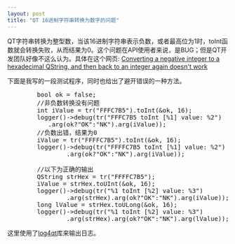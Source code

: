 ```yaml
---
layout: post
title: "QT 16进制字符串转换为数字的问题"
---
```


QT字符串转换为整型数，当该16进制字符串表示负数，或者最高位为1时，toInt函数就会转换失败，从而结果为0。这个问题在API使用者来说，是BUG；但是QT开发团队好像不这么认为。具体在这个网页: 
[Converting a negative integer to a hexadecimal QString, and then back to an integer again doesn't work](https://bugreports.qt-project.org/browse/QTBUG-1098)

下面是我写的一段测试程序，同时也给出了避开错误的一种方法。

<pre class="prettyprint lang-cpp">
        bool ok = false;
        //非负数转换没有问题
        int iValue = tr("FFFC7B5").toInt(&ok, 16);
        logger()->debug(tr("FFFC7B5 toInt [%1] value: %2")
	       .arg(ok?"OK":"NK").arg(iValue));
	    //负数出错，结果为0
        iValue = tr("FFFFC7B5").toInt(&ok, 16);
        logger()->debug(tr("FFFFC7B5 toInt [%1] value: %2")
                .arg(ok?"OK":"NK").arg(iValue));

        //以下为正确的输出
        QString strHex = tr("FFFFC7B5");
        iValue = strHex.toUInt(&ok, 16);
        logger()->debug(tr("%1 toInt [%2] value: %3")
                .arg(strHex).arg(ok?"OK":"NK").arg(iValue));
        long lValue = strHex.toULong(&ok, 16);
        logger()->debug(tr("%1 toInt [%2] value: %3")
                .arg(strHex).arg(ok?"OK":"NK").arg(lValue));
</pre>

这里使用了[log4qt](http://log4qt.sourceforge.net/)库来输出日志。


